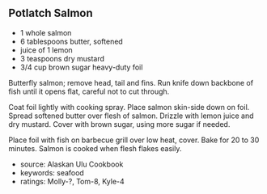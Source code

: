 Potlatch Salmon
---------------

- 1 whole salmon
- 6 tablespoons butter, softened
- juice of 1 lemon
- 3 teaspoons dry mustard
- 3/4 cup brown sugar
heavy-duty foil

Butterfly salmon; remove head, tail and fins.  Run knife down backbone
of fish until it opens flat, careful not to cut through.

Coat foil lightly with cooking spray.  Place salmon skin-side down on
foil.  Spread softened butter over flesh of salmon.  Drizzle with
lemon juice and dry mustard.  Cover with brown sugar, using more sugar
if needed.

Place foil with fish on barbecue grill over low heat, cover.  Bake for
20 to 30 minutes. Salmon is cooked when flesh flakes easily.

- source: Alaskan Ulu Cookbook
- keywords: seafood
- ratings: Molly-?, Tom-8, Kyle-4
